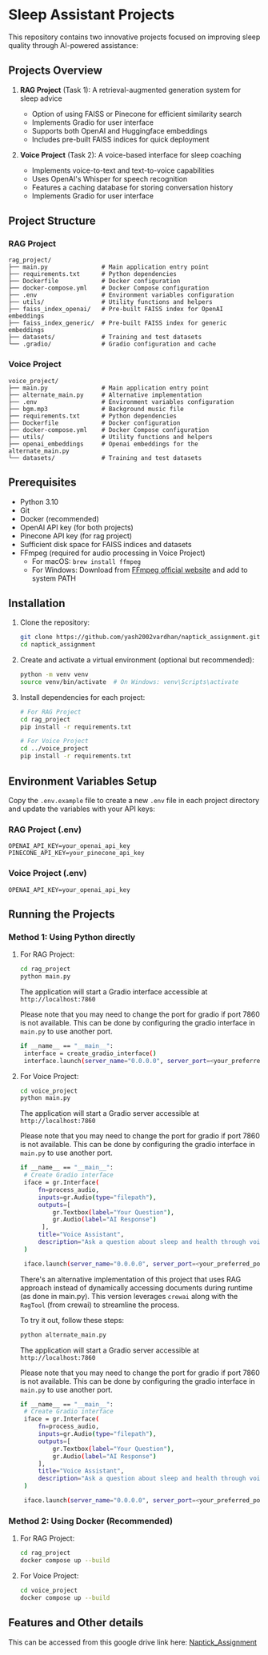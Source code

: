 # Sleep Assistant Projects

This repository contains two innovative projects focused on improving sleep quality through AI-powered assistance:

## Projects Overview

1. **RAG Project** (Task 1): A retrieval-augmented generation system for sleep advice
   - Option of using FAISS or Pinecone for efficient similarity search
   - Implements Gradio for user interface
   - Supports both OpenAI and Huggingface embeddings
   - Includes pre-built FAISS indices for quick deployment

2. **Voice Project** (Task 2): A voice-based interface for sleep coaching
   - Implements voice-to-text and text-to-voice capabilities
   - Uses OpenAI's Whisper for speech recognition
   - Features a caching database for storing conversation history
   - Implements Gradio for user interface

## Project Structure

### RAG Project
```
rag_project/
├── main.py               # Main application entry point
├── requirements.txt      # Python dependencies
├── Dockerfile            # Docker configuration
├── docker-compose.yml    # Docker Compose configuration
├── .env                  # Environment variables configuration
├── utils/                # Utility functions and helpers
├── faiss_index_openai/   # Pre-built FAISS index for OpenAI embeddings
├── faiss_index_generic/  # Pre-built FAISS index for generic embeddings
├── datasets/             # Training and test datasets
└── .gradio/              # Gradio configuration and cache
```

### Voice Project
```
voice_project/
├── main.py               # Main application entry point
├── alternate_main.py     # Alternative implementation
├── .env                  # Environment variables configuration
├── bgm.mp3               # Background music file
├── requirements.txt      # Python dependencies
├── Dockerfile            # Docker configuration
├── docker-compose.yml    # Docker Compose configuration
├── utils/                # Utility functions and helpers
├── openai_embeddings     # Openai embeddings for the alternate_main.py
└── datasets/             # Training and test datasets
```

## Prerequisites

- Python 3.10
- Git
- Docker (recommended)
- OpenAI API key (for both projects)
- Pinecone API key (for rag project)
- Sufficient disk space for FAISS indices and datasets
- FFmpeg (required for audio processing in Voice Project)
  - For macOS: `brew install ffmpeg`
  - For Windows: Download from [FFmpeg official website](https://ffmpeg.org/download.html) and add to system PATH

## Installation

1. Clone the repository:
   ```bash
   git clone https://github.com/yash2002vardhan/naptick_assignment.git
   cd naptick_assignment
   ```

2. Create and activate a virtual environment (optional but recommended):
   ```bash
   python -m venv venv
   source venv/bin/activate  # On Windows: venv\Scripts\activate
   ```

3. Install dependencies for each project:
   ```bash
   # For RAG Project
   cd rag_project
   pip install -r requirements.txt

   # For Voice Project
   cd ../voice_project
   pip install -r requirements.txt
   ```

## Environment Variables Setup

Copy the `.env.example` file to create a new `.env` file in each project directory and update the variables with your API keys:

### RAG Project (.env)
```
OPENAI_API_KEY=your_openai_api_key
PINECONE_API_KEY=your_pinecone_api_key
```

### Voice Project (.env)
```
OPENAI_API_KEY=your_openai_api_key
```

## Running the Projects

### Method 1: Using Python directly

1. For RAG Project:
   ```bash
   cd rag_project
   python main.py
   ```
   The application will start a Gradio interface accessible at `http://localhost:7860`

   Please note  that you may need to change the port for gradio if port 7860 is not available. This can be done by configuring the gradio interface in `main.py` to use another port.
   ``` bash
   if __name__ == "__main__":
    interface = create_gradio_interface()
    interface.launch(server_name="0.0.0.0", server_port=<your_preferred_port>)
   ```

2. For Voice Project:
   ```bash
   cd voice_project
   python main.py
   ```
   The application will start a Gradio server accessible at `http://localhost:7860`

   Please note  that you may need to change the port for gradio if port 7860 is not available. This can be done by configuring the gradio interface in `main.py` to use another port.
   ``` bash
   if __name__ == "__main__":
    # Create Gradio interface
    iface = gr.Interface(
        fn=process_audio,
        inputs=gr.Audio(type="filepath"),
        outputs=[
            gr.Textbox(label="Your Question"),
            gr.Audio(label="AI Response")
         ],
        title="Voice Assistant",
        description="Ask a question about sleep and health through voice"
    )

    iface.launch(server_name="0.0.0.0", server_port=<your_preferred_port>)
   ```
   There's an alternative implementation of this project that uses RAG approach instead of dynamically accessing documents during runtime (as done in main.py). This version leverages `crewai` along with the `RagTool` (from crewai) to streamline the process.

   To try it out, follow these steps:

   ```bash
   python alternate_main.py
   ```
   The application will start a Gradio server accessible at `http://localhost:7860`

   Please note  that you may need to change the port for gradio if port 7860 is not available. This can be done by configuring the gradio interface in `main.py` to use another port.
   ``` bash
   if __name__ == "__main__":
    # Create Gradio interface
    iface = gr.Interface(
        fn=process_audio,
        inputs=gr.Audio(type="filepath"),
        outputs=[
            gr.Textbox(label="Your Question"),
            gr.Audio(label="AI Response")
        ],
        title="Voice Assistant",
        description="Ask a question about sleep and health through voice"
    )

    iface.launch(server_name="0.0.0.0", server_port=<your_preferred_port>)
   ```



### Method 2: Using Docker (Recommended)

1. For RAG Project:
   ```bash
   cd rag_project
   docker compose up --build
   ```

2. For Voice Project:
   ```bash
   cd voice_project
   docker compose up --build
   ```

## Features and Other details
This can be accessed from this google drive link here: [Naptick_Assignment](https://docs.google.com/document/d/1L-lmqtymVzcR5taQ-d3nLUIdj7yirM4yEspezLH29aw/edit?usp=sharing)
